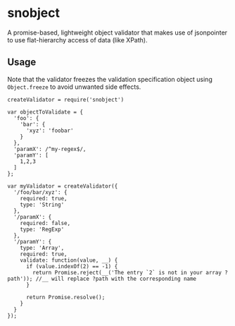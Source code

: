 # snobject
A promise-based, lightweight object validator that makes use of jsonpointer to use flat-hierarchy access of data (like XPath).

## Usage
Note that the validator freezes the validation specification object using `Object.freeze` to avoid unwanted side effects.
```
createValidator = require('snobject')

var objectToValidate = {
  'foo': {
    'bar': {
      'xyz': 'foobar'
    }
  },
  'paramX': /^my-regex$/,
  'paramY': [
    1,2,3
  ]
};

var myValidator = createValidator({
  '/foo/bar/xyz': {
    required: true,
    type: 'String'
  },
  '/paramX': {
    required: false,
    type: 'RegExp'
  },
  '/paramY': {
    type: 'Array',
    required: true,
    validate: function(value, __) {
      if (value.indexOf(2) == -1) {
        return Promise.reject(__('The entry `2` is not in your array ?path')); //__ will replace ?path with the corresponding name
      } 
      
      return Promise.resolve();
    }
  }
});
```
